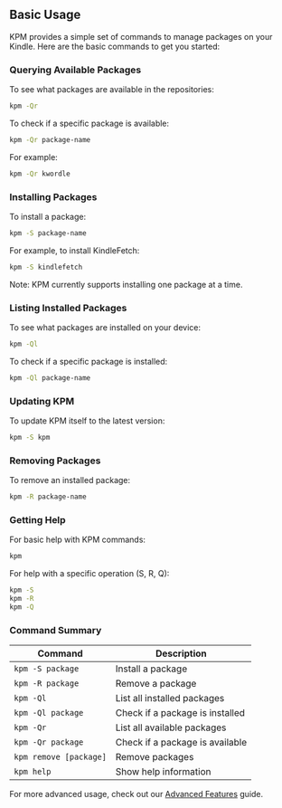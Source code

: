 ## Basic Usage

KPM provides a simple set of commands to manage packages on your Kindle. Here are the basic commands to get you started:

### Querying Available Packages

To see what packages are available in the repositories:

```bash
kpm -Qr
```

To check if a specific package is available:

```bash
kpm -Qr package-name
```

For example:

```bash
kpm -Qr kwordle
```

### Installing Packages

To install a package:

```bash
kpm -S package-name
```

For example, to install KindleFetch:

```bash
kpm -S kindlefetch
```

Note: KPM currently supports installing one package at a time.

### Listing Installed Packages

To see what packages are installed on your device:

```bash
kpm -Ql
```

To check if a specific package is installed:

```bash
kpm -Ql package-name
```

### Updating KPM 

To update KPM itself to the latest version:

```bash
kpm -S kpm
```

### Removing Packages

To remove an installed package:

```bash
kpm -R package-name
```

### Getting Help

For basic help with KPM commands:

```bash
kpm
```

For help with a specific operation (S, R, Q):

```bash
kpm -S
kpm -R
kpm -Q
```

### Command Summary

| Command | Description |
|---------|-------------|
| `kpm -S package` | Install a package |
| `kpm -R package` | Remove a package |
| `kpm -Ql` | List all installed packages |
| `kpm -Ql package` | Check if a package is installed |
| `kpm -Qr` | List all available packages |
| `kpm -Qr package` | Check if a package is available |
| `kpm remove [package]` | Remove packages |
| `kpm help` | Show help information |

For more advanced usage, check out our [Advanced Features](/advanced) guide.
